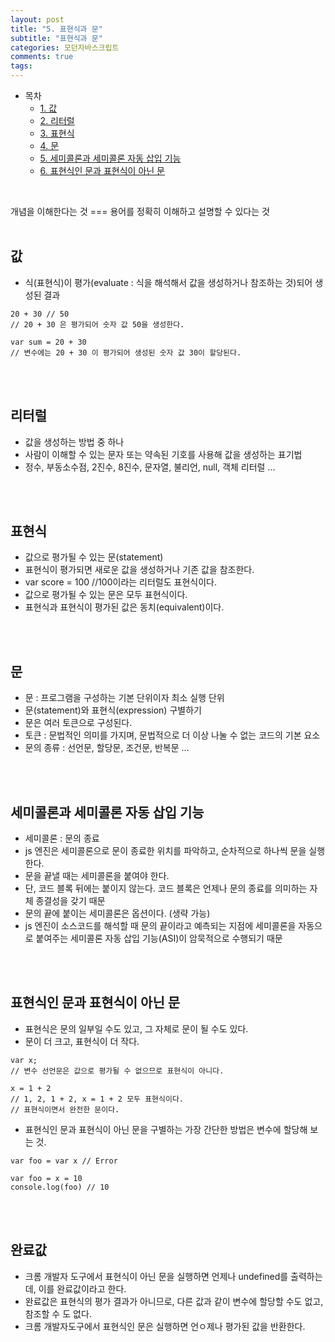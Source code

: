 ```yaml
---
layout: post
title: "5. 표현식과 문"
subtitle: "표현식과 문"
categories: 모던자바스크립트
comments: true
tags: 
---
```


- 목차
  - [1. 값](#)
  - [2. 리터럴](#)
  - [3. 표현식](#)
  - [4. 문](#)
  - [5. 세미콜론과 세미콜론 자동 삽입 기능](#)
  - [6. 표현식인 문과 표현식이 아닌 문](#)

<br>

개념을 이해한다는 것 === 용어를 정확히 이해하고 설명할 수 있다는 것<br><br>

## 값

- 식(표현식)이 평가(evaluate : 식을 해석해서 값을 생성하거나 참조하는 것)되어 생성된 결과

```
20 + 30 // 50
// 20 + 30 은 평가되어 숫자 값 50을 생성한다.

var sum = 20 + 30
// 변수에는 20 + 30 이 평가되어 생성된 숫자 값 30이 할당된다.
```

<br><br>

## 리터럴

- 값을 생성하는 방법 중 하나
- 사람이 이해할 수 있는 문자 또는 약속된 기호를 사용해 값을 생성하는 표기법
- 정수, 부동소수점, 2진수, 8진수, 문자열, 불리언, null, 객체 리터럴 ...

<br><br>

## 표현식

- 값으로 평가될 수 있는 문(statement)
- 표현식이 평가되면 새로운 값을 생성하거나 기존 값을 참조한다.
- var score = 100 //100이라는 리터럴도 표현식이다.
- 값으로 평가될 수 있는 문은 모두 표현식이다.
- 표현식과 표현식이 평가된 값은 동치(equivalent)이다.

<br><br>

## 문

- 문 : 프로그램을 구성하는 기본 단위이자 최소 실행 단위
- 문(statement)와 표현식(expression) 구별하기
- 문은 여러 토큰으로 구성된다.
- 토큰 : 문법적인 의미를 가지며, 문법적으로 더 이상 나눌 수 없는 코드의 기본 요소
- 문의 종류 : 선언문, 할당문, 조건문, 반복문 ...


<br><br>

## 세미콜론과 세미콜론 자동 삽입 기능

- 세미콜론 : 문의 종료
- js 엔진은 세미콜론으로 문이 종료한 위치를 파악하고, 순차적으로 하나씩 문을 실행한다.
- 문을 끝낼 때는 세미콜론을 붙여야 한다.
- 단, 코드 블록 뒤에는 붙이지 않는다. 코드 블록은 언제나 문의 종료를 의미하는 자체 종결성을 갖기 때문
- 문의 끝에 붙이는 세미콜론은 옵션이다. (생략 가능)
- js 엔진이 소스코드를 해석할 때 문의 끝이라고 예측되는 지점에 세미콜론을 자동으로 붙여주는 세미콜론 자동 삽입 기능(ASI)이 암묵적으로 수행되기 때문

<br><br>

## 표현식인 문과 표현식이 아닌 문

- 표현식은 문의 일부일 수도 있고, 그 자체로 문이 될 수도 있다.
- 문이 더 크고, 표현식이 더 작다.

```
var x;
// 변수 선언문은 값으로 평가될 수 없으므로 표현식이 아니다.

x = 1 + 2
// 1, 2, 1 + 2, x = 1 + 2 모두 표현식이다.
// 표현식이면서 완전한 문이다.
```

- 표현식인 문과 표현식이 아닌 문을 구별하는 가장 간단한 방법은 변수에 할당해 보는 것.

```
var foo = var x // Error

var foo = x = 10
console.log(foo) // 10
```

<br><br>

## 완료값

- 크롬 개발자 도구에서 표현식이 아닌 문을 실행하면 언제나 undefined를 출력하는데, 이를 완료값이라고 한다.
- 완료값은 표현식의 평가 결과가 아니므로, 다른 값과 같이 변수에 할당할 수도 없고, 참조할 수 도 없다.
- 크롬 개발자도구에서 표현식인 문은 실행하면 언ㅇ제나 평가된 값을 반환한다.